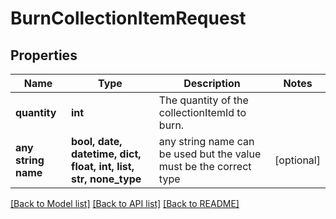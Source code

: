 # BurnCollectionItemRequest


## Properties
Name | Type | Description | Notes
------------ | ------------- | ------------- | -------------
**quantity** | **int** | The quantity of the collectionItemId to burn. | 
**any string name** | **bool, date, datetime, dict, float, int, list, str, none_type** | any string name can be used but the value must be the correct type | [optional]

[[Back to Model list]](../README.md#documentation-for-models) [[Back to API list]](../README.md#documentation-for-api-endpoints) [[Back to README]](../README.md)


